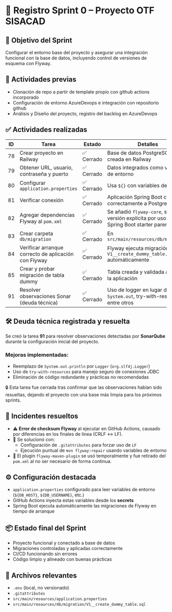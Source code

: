 # 🏁 Registro Sprint 0 – Proyecto OTF SISACAD

## 🎯 Objetivo del Sprint
Configurar el entorno base del proyecto y asegurar una integración funcional con la base de datos, incluyendo control de versiones de esquema con Flyway.

## 🚧 Actividades previas
* Clonación de repo a partir de template propio con github actions incorporado
* Configuración de entorno AzureDevops e integración con repositorio github
* Análisis y Diseño del proyecto, registro del backlog en AzureDevops

## ✅ Actividades realizadas

| ID  | Tarea                                                        | Estado     | Detalles                                                                 |
|-----|--------------------------------------------------------------|------------|--------------------------------------------------------------------------|
| 78  | Crear proyecto en Railway                                    | ✅ Cerrado | Base de datos PostgreSQL creada en Railway                               |
| 79  | Obtener URL, usuario, contraseña y puerto                    | ✅ Cerrado | Datos integrados como variables de entorno                               |
| 80  | Configurar `application.properties`                          | ✅ Cerrado | Usa `${}` con variables de entorno                                       |
| 81  | Verificar conexión                                           | ✅ Cerrado | Aplicación Spring Boot conecta correctamente a PostgreSQL                |
| 82  | Agregar dependencias Flyway al `pom.xml`                    | ✅ Cerrado | Se añadió `flyway-core`, sin versión explícita por uso de Spring Boot starter parent |
| 83  | Crear carpeta `db/migration`                                 | ✅ Cerrado | En `src/main/resources/db/migration`                                     |
| 84  | Verificar arranque correcto de aplicación con Flyway         | ✅ Cerrado | Flyway ejecuta migración `V1__create_dummy_table.sql` automáticamente    |
| 85  | Crear y probar migración de tabla dummy                      | ✅ Cerrado | Tabla creada y validada al iniciar la aplicación                         |
| 91  | Resolver observaciones Sonar (deuda técnica)                 | ✅ Cerrado | Uso de logger en lugar de `System.out`, try-with-resources, entre otros  |


## 🛠️ Deuda técnica registrada y resuelta

Se creó la tarea **91** para resolver observaciones detectadas por **SonarQube** durante la configuración inicial del proyecto.

### Mejoras implementadas:
- Reemplazo de `System.out.println` por `Logger` (`org.slf4j.Logger`)
- Uso de `try-with-resources` para manejo seguro de conexiones JDBC
- Eliminación de código redundante y prácticas no recomendadas

🔒 Esta tarea fue cerrada tras confirmar que las observaciones habían sido resueltas, dejando el proyecto con una base más limpia para los próximos sprints.


## 🧪 Incidentes resueltos

- ⚠️ **Error de checksum Flyway** al ejecutar en GitHub Actions, causado por diferencias en los finales de línea (CRLF ↔ LF).
- 🧼 Se solucionó con:
  - Configuración de `.gitattributes` para forzar uso de `LF`
  - Ejecución puntual de `mvn flyway:repair` usando variables de entorno
- 🔧 El plugin `flyway-maven-plugin` se usó temporalmente y fue retirado del `pom.xml` al no ser necesario de forma continua.


## ⚙️ Configuración destacada

- `application.properties` configurado para leer variables de entorno (`${DB_HOST}`, `${DB_USERNAME}`, etc.)
- GitHub Actions inyecta estas variables desde los **secrets**
- Spring Boot ejecuta automáticamente las migraciones de Flyway en tiempo de arranque


## 📦 Estado final del Sprint

- Proyecto funcional y conectado a base de datos
- Migraciones controladas y aplicadas correctamente
- CI/CD funcionando sin errores
- Código limpio y alineado con buenas prácticas


## 📁 Archivos relevantes

- `.env` (local, no versionado)
- `.gitattributes`
- `src/main/resources/application.properties`
- `src/main/resources/db/migration/V1__create_dummy_table.sql`




